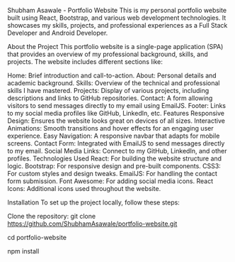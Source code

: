 Shubham Asawale - Portfolio Website
This is my personal portfolio website built using React, Bootstrap, and various web development technologies. It showcases my skills, projects, and professional experiences as a Full Stack Developer and Android Developer.

About the Project
This portfolio website is a single-page application (SPA) that provides an overview of my professional background, skills, and projects. The website includes different sections like:

Home: Brief introduction and call-to-action.
About: Personal details and academic background.
Skills: Overview of the technical and professional skills I have mastered.
Projects: Display of various projects, including descriptions and links to GitHub repositories.
Contact: A form allowing visitors to send messages directly to my email using EmailJS.
Footer: Links to my social media profiles like GitHub, LinkedIn, etc.
Features
Responsive Design: Ensures the website looks great on devices of all sizes.
Interactive Animations: Smooth transitions and hover effects for an engaging user experience.
Easy Navigation: A responsive navbar that adapts for mobile screens.
Contact Form: Integrated with EmailJS to send messages directly to my email.
Social Media Links: Connect to my GitHub, LinkedIn, and other profiles.
Technologies Used
React: For building the website structure and logic.
Bootstrap: For responsive design and pre-built components.
CSS3: For custom styles and design tweaks.
EmailJS: For handling the contact form submission.
Font Awesome: For adding social media icons.
React Icons: Additional icons used throughout the website.


Installation
To set up the project locally, follow these steps:

Clone the repository:
git clone https://github.com/ShubhamAsawale/portfolio-website.git

cd portfolio-website

npm install
